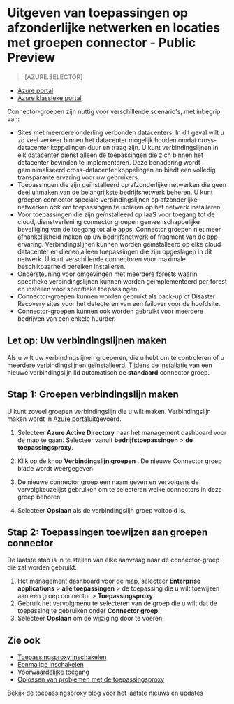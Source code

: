 <properties
    pageTitle="Werken met verbindingslijnen Azure AD toepassingsproxy | Microsoft Azure"
    description="Wordt beschreven hoe u groepen van verbindingslijnen in Azure AD-toepassingsproxy maken en beheren."
    services="active-directory"
    documentationCenter=""
    authors="kgremban"
    manager="femila"
    editor=""/>

<tags
    ms.service="active-directory"
    ms.workload="identity"
    ms.tgt_pltfrm="na"
    ms.devlang="na"
    ms.topic="article"
    ms.date="09/09/2016"
    ms.author="kgremban"/>


# <a name="publish-applications-on-separate-networks-and-locations-using-connector-groups---public-preview"></a>Uitgeven van toepassingen op afzonderlijke netwerken en locaties met groepen connector - Public Preview

> [AZURE.SELECTOR]
- [Azure portal](active-directory-application-proxy-connectors-azure-portal.md)
- [Azure klassieke portal](active-directory-application-proxy-connectors.md)


Connector-groepen zijn nuttig voor verschillende scenario's, met inbegrip van:

- Sites met meerdere onderling verbonden datacenters. In dit geval wilt u zo veel verkeer binnen het datacenter mogelijk houden omdat cross-datacenter koppelingen duur en traag zijn. U kunt verbindingslijnen in elk datacenter dienst alleen de toepassingen die zich binnen het datacenter bevinden te implementeren. Deze benadering wordt geminimaliseerd cross-datacenter koppelingen en biedt een volledig transparante ervaring voor uw gebruikers.
- Toepassingen die zijn geïnstalleerd op afzonderlijke netwerken die geen deel uitmaken van de belangrijkste bedrijfsnetwerk beheren. U kunt groepen connector speciale verbindingslijnen op afzonderlijke netwerken ook om toepassingen te isoleren op het netwerk installeren.
- Voor toepassingen die zijn geïnstalleerd op IaaS voor toegang tot de cloud, dienstverlening connector groepen gemeenschappelijke beveiliging van de toegang tot alle apps. Connector groepen niet meer afhankelijkheid maken op uw bedrijfsnetwerk of fragment van de app-ervaring. Verbindingslijnen kunnen worden geïnstalleerd op elke cloud datacenter en dienen alleen toepassingen die zijn opgeslagen in dit netwerk. U kunt verschillende connectoren voor maximale beschikbaarheid bereiken installeren.
- Ondersteuning voor omgevingen met meerdere forests waarin specifieke verbindingslijnen kunnen worden geïmplementeerd per forest en instellen voor specifieke toepassingen.
- Connector-groepen kunnen worden gebruikt als back-up of Disaster Recovery sites voor het detecteren van een failover voor de hoofdsite.
- Connector-groepen kunnen ook worden gebruikt voor meerdere bedrijven van een enkele huurder.

## <a name="prerequisite-create-your-connectors"></a>Let op: Uw verbindingslijnen maken
Als u wilt uw verbindingslijnen groeperen, die u hebt om te controleren of u [meerdere verbindingslijnen geïnstalleerd](active-directory-application-proxy-enable.md). Tijdens de installatie van een nieuwe verbindingslijn lid automatisch de **standaard** connector groep.

## <a name="step-1-create-connector-groups"></a>Stap 1: Groepen verbindingslijn maken
U kunt zoveel groepen verbindingslijn die u wilt maken. Verbindingslijn maken wordt in [Azure portal](https://portal.azure.com)uitgevoerd.

1. Selecteer **Azure Active Directory** naar het management dashboard voor de map te gaan. Selecteer vanuit **bedrijfstoepassingen** > **de toepassingsproxy**.

2. Klik op de knop **Verbindingslijn groepen** . De nieuwe Connector groep blade wordt weergegeven.

3. De nieuwe connector groep een naam geven en vervolgens de vervolgkeuzelijst gebruiken om te selecteren welke connectors in deze groep behoren.

4. Selecteer **Opslaan** als de verbindingslijn groep voltooid is.

## <a name="step-2-assign-applications-to-your-connector-groups"></a>Stap 2: Toepassingen toewijzen aan groepen connector
De laatste stap is in te stellen van elke aanvraag naar de connector-groep die zal worden gebruikt.

1. Het management dashboard voor de map, selecteer **Enterprise applications** > **alle toepassingen** > de toepassing die u wilt toewijzen aan een groep connector > **Toepassingsproxy**.
2. Gebruik het vervolgmenu te selecteren van de groep die u wilt dat de toepassing te gebruiken onder **Connector groep**.
3. Selecteer **Opslaan** om de wijziging door te voeren.


## <a name="see-also"></a>Zie ook

- [Toepassingsproxy inschakelen](active-directory-application-proxy-enable.md)
- [Eenmalige inschakelen](active-directory-application-proxy-sso-using-kcd.md)
- [Voorwaardelijke toegang](active-directory-application-proxy-conditional-access.md)
- [Oplossen van problemen met de toepassingsproxy](active-directory-application-proxy-troubleshoot.md)

Bekijk de [toepassingsproxy blog](http://blogs.technet.com/b/applicationproxyblog/) voor het laatste nieuws en updates
